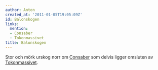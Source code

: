 ```yaml
---
author: Anton
created_at: '2011-01-05T19:05:09Z'
id: Balonskogen
links:
  mention:
  - Consaber
  - Tokonmassivet
title: Balonskogen
---
```


Stor och mörk urskog norr om [Consaber] som delvis ligger omsluten av [Tokonmassivet].

  [Consaber]: Consaber
  [Tokonmassivet]: Tokonmassivet
